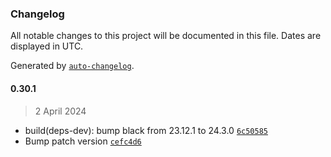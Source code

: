 ### Changelog

All notable changes to this project will be documented in this file. Dates are displayed in UTC.

Generated by [`auto-changelog`](https://github.com/CookPete/auto-changelog).

#### 0.30.1

> 2 April 2024

- build(deps-dev): bump black from 23.12.1 to 24.3.0 [`6c50585`](https://github.com/cristian-rincon/pymetasnap/commit/6c505855b7ed8d805bb8123aa63628fcb05dad07)
- Bump patch version [`cefc4d6`](https://github.com/cristian-rincon/pymetasnap/commit/cefc4d6f9c132b46491433e24985c444aabcdb73)
